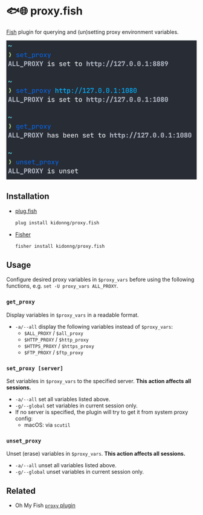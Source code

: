 # 🐟🌐 proxy.fish

[Fish](https://fishshell.com/) plugin for querying and (un)setting proxy environment variables.

![Screenshot](screenshot.png)

## Installation

- [plug.fish](https://github.com/kidonng/plug.fish)

  ```sh
  plug install kidonng/proxy.fish
  ```

- [Fisher](https://github.com/jorgebucaran/fisher)

  ```sh
  fisher install kidonng/proxy.fish
  ```

## Usage

Configure desired proxy variables in `$proxy_vars` before using the following functions, e.g. `set -U proxy_vars ALL_PROXY`.

### `get_proxy`

Display variables in `$proxy_vars` in a readable format.

- `-a/--all` display the following variables instead of `$proxy_vars`:
  - `$ALL_PROXY` / `$all_proxy`
  - `$HTTP_PROXY` / `$http_proxy`
  - `$HTTPS_PROXY` / `$https_proxy`
  - `$FTP_PROXY` / `$ftp_proxy`

### `set_proxy [server]`

Set variables in `$proxy_vars` to the specified server. **This action affects all sessions.**

- `-a/--all` set all variables listed above.
- `-g/--global` set variables in current session only.
- If no server is specified, the plugin will try to get it from system proxy config:
  - macOS: via `scutil`

### `unset_proxy`

Unset (erase) variables in `$proxy_vars`. **This action affects all sessions.**

- `-a/--all` unset all variables listed above.
- `-g/--global` unset variables in current session only.

## Related

- Oh My Fish [`proxy` plugin](https://github.com/oh-my-fish/plugin-proxy)
